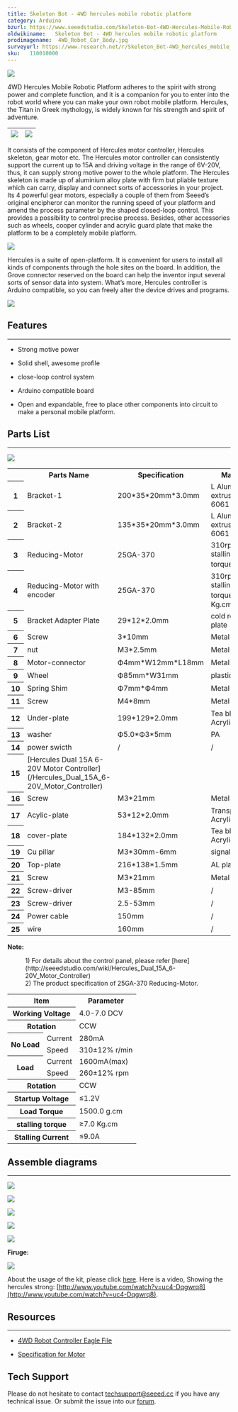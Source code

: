 ```yaml
---
title: Skeleton Bot - 4WD hercules mobile robotic platform
category: Arduino
bzurl: https://www.seeedstudio.com/Skeleton-Bot-4WD-Hercules-Mobile-Robotic-Platform-p-1504.html
oldwikiname:   Skeleton Bot - 4WD hercules mobile robotic platform
prodimagename:  4WD_Robot_Car_Body.jpg
surveyurl: https://www.research.net/r/Skeleton_Bot-4WD_hercules_mobile_robotic_platform
sku:   110010000
---
```

![](https://github.com/SeeedDocument/Skeleton_Bot-4WD_hercules_mobile_robotic_platform/raw/master/img/4WD_Robot_Car_Body.jpg)


4WD Hercules Mobile Robotic Platform adheres to the spirit with strong power and complete function, and it is a companion for you to enter into the robot world where you can make your own robot mobile platform. Hercules, the Titan in Greek mythology, is widely known for his strength and spirit of adventure.

|![](https://github.com/SeeedDocument/Skeleton_Bot-4WD_hercules_mobile_robotic_platform/raw/master/img/Hercules_02.jpg)|![](https://github.com/SeeedDocument/Skeleton_Bot-4WD_hercules_mobile_robotic_platform/raw/master/img/Hercules_01.jpg)
|---|---|

It consists of the component of Hercules motor controller, Hercules skeleton, gear motor etc. The Hercules motor controller can consistently support the current up to 15A and driving voltage in the range of 6V-20V, thus, it can supply strong motive power to the whole platform. The Hercules skeleton is made up of aluminium alloy plate with firm but pliable texture which can carry, display and connect sorts of accessories in your project. Its 4 powerful gear motors, especially a couple of them from Seeed’s original encipheror can monitor the running speed of your platform and amend the process parameter by the shaped closed-loop control. This provides a possibility to control precise process. Besides, other accessories such as wheels, cooper cylinder and acrylic guard plate that make the platform to be a completely mobile platform.

![](https://github.com/SeeedDocument/Skeleton_Bot-4WD_hercules_mobile_robotic_platform/raw/master/img/Hercules_03.jpg)

Hercules is a suite of open-platform. It is convenient for users to install all kinds of components through the hole sites on the board. In addition, the Grove connector reserved on the board can help the inventor input several sorts of sensor data into system. What’s more, Hercules controller is Arduino compatible, so you can freely alter the device drives and programs.

[![](https://github.com/SeeedDocument/Seeed-WiKi/raw/master/docs/images/300px-Get_One_Now_Banner-ragular.png)](https://www.seeedstudio.com/Skeleton-Bot-4WD-Hercules-Mobile-Robotic-Platform-p-1504.html)

##  Features
---
*   Strong motive power

*   Solid shell, awesome profile

*   close-loop control system

*   Arduino compatible board

*   Open and expandable, free to place other components into circuit to make a personal mobile platform.

##  Parts List
---
![](https://github.com/SeeedDocument/Skeleton_Bot-4WD_hercules_mobile_robotic_platform/raw/master/img/Parts_lists.jpg)

<table  cellspacing="0" width="80%">
<tr>
<th scope="col">
</th>
<th scope="col"> Parts Name
</th>
<th scope="col"> Specification
</th>
<th scope="col"> Material
</th>
<th scope="col"> Quantity
</th></tr>
<tr>
<th scope="row"> 1
</th>
<td> Bracket-1
</td>
<td> 200*35*20mm*3.0mm
</td>
<td> L Aluminum extrusion 6061
</td>
<td> 2 pcs
</td></tr>
<tr>
<th scope="row"> 2
</th>
<td> Bracket-2
</td>
<td> 135*35*20mm*3.0mm
</td>
<td> L Aluminum extrusion 6061
</td>
<td> 2 pcs
</td></tr>
<tr>
<th scope="row"> 3
</th>
<td> Reducing-Motor
</td>
<td> 25GA-370
</td>
<td> 310rpm DC6V stalling torque：70kg
</td>
<td> 2 pcs
</td></tr>
<tr>
<th scope="row"> 4
</th>
<td> Reducing-Motor with encoder
</td>
<td> 25GA-370
</td>
<td> 310rpm DC6V stalling torque：≥7.0 Kg.cm
</td>
<td> 2 pcs
</td></tr>
<tr>
<th scope="row"> 5
</th>
<td> Bracket Adapter Plate
</td>
<td> 29*12*2.0mm
</td>
<td> cold rolled plate
</td>
<td> 4 pcs
</td></tr>
<tr>
<th scope="row"> 6
</th>
<td> Screw
</td>
<td> 3*10mm
</td>
<td> Metal
</td>
<td> 30 pcs
</td></tr>
<tr>
<th scope="row"> 7
</th>
<td> nut
</td>
<td> M3*2.5mm
</td>
<td> Metal
</td>
<td> 4 pcs
</td></tr>
<tr>
<th scope="row"> 8
</th>
<td> Motor-connector
</td>
<td> Ф4mm*W12mm*L18mm
</td>
<td> Metal
</td>
<td> 4 pcs
</td></tr>
<tr>
<th scope="row"> 9
</th>
<td> Wheel
</td>
<td> Ф85mm*W31mm
</td>
<td> plastic+rubber
</td>
<td> 4 pcs
</td></tr>
<tr>
<th scope="row"> 10
</th>
<td> Spring Shim
</td>
<td> Ф7mm*Ф4mm
</td>
<td> Metal
</td>
<td> 4 pcs
</td></tr>
<tr>
<th scope="row"> 11
</th>
<td> Screw
</td>
<td> M4*8mm
</td>
<td> Metal
</td>
<td> 4 pcs
</td></tr>
<tr>
<th scope="row"> 12
</th>
<td> Under-plate
</td>
<td> 199*129*2.0mm
</td>
<td> Tea black  Acrylic
</td>
<td> 1 pcs
</td></tr>
<tr>
<th scope="row"> 13
</th>
<td> washer
</td>
<td> Ф5.0*Ф3*5mm
</td>
<td> PA
</td>
<td> 4 pcs
</td></tr>
<tr>
<th scope="row"> 14
</th>
<td> power swicth
</td>
<td> /
</td>
<td> /
</td>
<td> 1 pcs
</td></tr>
<tr>
<th scope="row"> 15
</th>
<td> [Hercules Dual 15A 6-20V Motor Controller](/Hercules_Dual_15A_6-20V_Motor_Controller)
</td>
<td>
</td>
<td>
</td>
<td> 1 pcs
</td></tr>
<tr>
<th scope="row"> 16
</th>
<td> Screw
</td>
<td> M3*21mm
</td>
<td> Metal
</td>
<td> 4 pcs
</td></tr>
<tr>
<th scope="row"> 17
</th>
<td> Acylic-plate
</td>
<td> 53*12*2.0mm
</td>
<td> Transparent Acrylic
</td>
<td> 2 pcs
</td></tr>
<tr>
<th scope="row"> 18
</th>
<td> cover-plate
</td>
<td> 184*132*2.0mm
</td>
<td> Tea black  Acrylic
</td>
<td> 1 pcs
</td></tr>
<tr>
<th scope="row"> 19
</th>
<td> Cu pillar
</td>
<td> M3*30mm-6mm
</td>
<td> signal stud
</td>
<td> 4 pcs
</td></tr>
<tr>
<th scope="row"> 20
</th>
<td> Top-plate
</td>
<td> 216*138*1.5mm
</td>
<td> AL plat
</td>
<td> 1 pcs
</td></tr>
<tr>
<th scope="row"> 21
</th>
<td> Screw
</td>
<td> M3*21mm
</td>
<td> Metal
</td>
<td> 4 pcs
</td></tr>
<tr>
<th scope="row"> 22
</th>
<td> Screw-driver
</td>
<td> M3-85mm
</td>
<td> /
</td>
<td> 1 pcs
</td></tr>
<tr>
<th scope="row"> 23
</th>
<td> Screw-driver
</td>
<td> 2.5-53mm
</td>
<td>  /
</td>
<td> 1 pcs
</td></tr>
<tr>
<th scope="row"> 24
</th>
<td>Power  cable
</td>
<td> 150mm
</td>
<td>  /
</td>
<td> 1 pcs
</td></tr>
<tr>
<th scope="row"> 25
</th>
<td> wire
</td>
<td> 160mm
</td>
<td> /
</td>
<td> 1 pcs
</td></tr></table>

**Note:**

<dl><dd> 1) For details about the control panel, please refer [here](http://seeedstudio.com/wiki/Hercules_Dual_15A_6-20V_Motor_Controller)
</dd><dd> 2) The product specification of 25GA-370 Reducing-Motor.
</dd></dl>
<table  cellspacing="0" width="80%">
<tr>
<th colspan="2" scope="col"> Item
</th>
<th scope="col"> Parameter
</th></tr>
<tr>
<th colspan="2" scope="row">Working  Voltage
</th>
<td> 4.0-7.0 DCV
</td></tr>
<tr>
<th colspan="2" scope="row"> Rotation
</th>
<td> CCW
</td></tr>
<tr>
<th rowspan="2"> No Load
</th>
<td> Current
</td>
<td> 280mA
</td></tr>
<tr>
<td> Speed
</td>
<td> 310±12% r/min
</td></tr>
<tr>
<th rowspan="2"> Load
</th>
<td> Current
</td>
<td> 1600mA(max)
</td></tr>
<tr>
<td> Speed
</td>
<td> 260±12% rpm
</td></tr>
<tr>
<th colspan="2" scope="row"> Rotation
</th>
<td> CCW
</td></tr>
<tr>
<th colspan="2" scope="row"> Startup Voltage
</th>
<td> ≤1.2V
</td></tr>
<tr>
<th colspan="2" scope="row">Load Torque
</th>
<td> 1500.0 g.cm
</td></tr>
<tr>
<th colspan="2" scope="row"> stalling torque
</th>
<td> ≥7.0 Kg.cm
</td></tr>
<tr>
<th colspan="2" scope="row"> Stalling Current
</th>
<td> ≤9.0A
</td></tr></table>

##  Assemble diagrams
---
![](https://github.com/SeeedDocument/Skeleton_Bot-4WD_hercules_mobile_robotic_platform/raw/master/img/Assemble_Step2.jpg)

![](https://github.com/SeeedDocument/Skeleton_Bot-4WD_hercules_mobile_robotic_platform/raw/master/img/Assemble_Step3.jpg)

![](https://github.com/SeeedDocument/Skeleton_Bot-4WD_hercules_mobile_robotic_platform/raw/master/img/Assemble_Step4.jpg)

![](https://github.com/SeeedDocument/Skeleton_Bot-4WD_hercules_mobile_robotic_platform/raw/master/img/Assemble_Step5.jpg)

![](https://github.com/SeeedDocument/Skeleton_Bot-4WD_hercules_mobile_robotic_platform/raw/master/img/Step7.jpg)

**Firuge:**

![](https://github.com/SeeedDocument/Skeleton_Bot-4WD_hercules_mobile_robotic_platform/raw/master/img/4WD_Robot_Car_Body.jpg)

About the usage of the kit, please click [here](http://seeedstudio.com/wiki/Hercules_Dual_15A_6-20V_Motor_Controller#Expand_Usage).
Here is a video, Showing the hercules strong: [http://www.youtube.com/watch?v=uc4-Dqgwrq8](http://www.youtube.com/watch?v=uc4-Dqgwrq8).

##  Resources
---
- [4WD Robot Controller Eagle File](https://github.com/SeeedDocument/Skeleton_Bot-4WD_hercules_mobile_robotic_platform/raw/master/res/Source_file.zip)

- [Specification for Motor](https://github.com/SeeedDocument/Skeleton_Bot-4WD_hercules_mobile_robotic_platform/raw/master/res/Specifications_for_Motor.pdf)

## Tech Support
Please do not hesitate to contact [techsupport@seeed.cc](techsupport@seeed.cc) if you have any technical issue. Or submit the issue into our [forum](http://seeedstudio.com/forum/). 